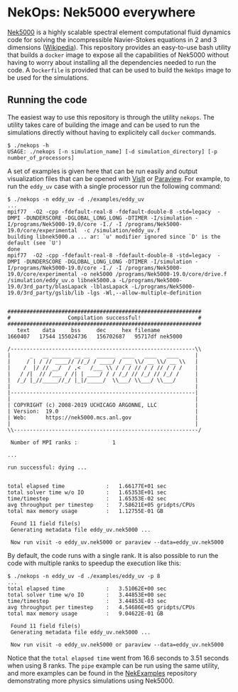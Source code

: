 # NekOps: Nek5000 everywhere

[Nek5000](https://nek5000.mcs.anl.gov/) is a highly scalable spectral element computational fluid dynamics code for solving the incompressible Navier-Stokes equations in 2 and 3 dimensions ([Wikipedia](https://en.wikipedia.org/wiki/Nek5000)). This repository provides an easy-to-use bash utility that builds a `docker` image to expose all the capabilities of Nek5000 without having to worry about installing all the dependencies needed to run the code. A `Dockerfile` is provided that can be used to build the `NekOps` image to be used for the simulations.

## Running the code

The easiest way to use this repository is through the utility `nekops`. The utility takes care of building the image and can be used to run the simulations directly without having to explicitely call `docker` commands.

```
$ ./nekops -h
USAGE: ./nekops [-n simulation_name] [-d simulation_directory] [-p number_of_processors]
```

A set of examples is given here that can be run easily and output visualization files that can be opened with [VisIt](https://visit-dav.github.io/visit-website/) or [Paraview](https://www.paraview.org/). For example, to run the `eddy_uv` case with a single processor run the following command:

```
$ ./nekops -n eddy_uv -d ./examples/eddy_uv
...
mpif77  -O2 -cpp -fdefault-real-8 -fdefault-double-8 -std=legacy  -DMPI -DUNDERSCORE -DGLOBAL_LONG_LONG -DTIMER -I/simulation -I/programs/Nek5000-19.0/core -I./ -I /programs/Nek5000-19.0/core/experimental  -c /simulation/eddy_uv.f
building libnek5000.a ... ar: `u' modifier ignored since `D' is the default (see `U')
done
mpif77  -O2 -cpp -fdefault-real-8 -fdefault-double-8 -std=legacy  -DMPI -DUNDERSCORE -DGLOBAL_LONG_LONG -DTIMER -I/simulation -I/programs/Nek5000-19.0/core -I./ -I /programs/Nek5000-19.0/core/experimental -o nek5000 /programs/Nek5000-19.0/core/drive.f /simulation/eddy_uv.o libnek5000.a -L/programs/Nek5000-19.0/3rd_party/blasLapack -lblasLapack -L/programs/Nek5000-19.0/3rd_party/gslib/lib -lgs -Wl,--allow-multiple-definition


#############################################################
#                  Compilation successful!                  #
#############################################################
   text	   data	    bss	    dec	    hex	filename
1660407	  17544	155024736	156702687	95717df	nek5000

/----------------------------------------------------------\\
|      _   __ ______ __ __  ______  ____   ____   ____     |
|     / | / // ____// //_/ / ____/ / __ \\/ __ \\/ __ \\   |
|    /  |/ // __/  / ,<   /___ \\ / / / // / / // / / /    |
|   / /|  // /___ / /| | ____/ / / /_/ // /_/ // /_/ /     |
|  /_/ |_//_____//_/ |_|/_____/  \\___/ \\___/ \\___/      |
|                                                          |
|----------------------------------------------------------|
|                                                          |
| COPYRIGHT (c) 2008-2019 UCHICAGO ARGONNE, LLC            |
| Version:  19.0                                           |
| Web:      https://nek5000.mcs.anl.gov                    |
|                                                          |
\\----------------------------------------------------------/

 Number of MPI ranks :           1

...

run successful: dying ...
  
  
total elapsed time             :   1.66177E+01 sec
total solver time w/o IO       :   1.65353E+01 sec
time/timestep                  :   1.65353E-02 sec
avg throughput per timestep    :   7.58621E+05 gridpts/CPUs
total max memory usage         :   1.12755E-01 GB

 Found 11 field file(s)
 Generating metadata file eddy_uv.nek5000 ...

 Now run visit -o eddy_uv.nek5000 or paraview --data=eddy_uv.nek5000
```

By default, the code runs with a single rank. It is also possible to run the code with multiple ranks to speedup the execution like this:

```
$ ./nekops -n eddy_uv -d ./examples/eddy_uv -p 8
...
total elapsed time             :   3.51062E+00 sec
total solver time w/o IO       :   3.44853E+00 sec
time/timestep                  :   3.44853E-03 sec
avg throughput per timestep    :   4.54686E+05 gridpts/CPUs
total max memory usage         :   9.04622E-01 GB

 Found 11 field file(s)
 Generating metadata file eddy_uv.nek5000 ...

 Now run visit -o eddy_uv.nek5000 or paraview --data=eddy_uv.nek5000
```

Notice that the `total elapsed time` went from 16.6 seconds to 3.51 seconds when using 8 ranks. The `pipe` example can be run using the same utility, and more examples can be found in the [NekExamples](https://github.com/Nek5000/NekExamples) repository demonstrating more physics simulations using Nek5000.
